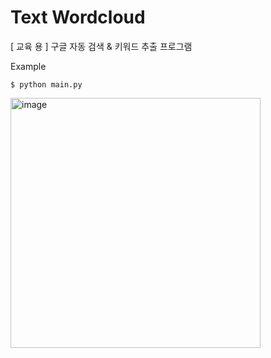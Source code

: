 # Text Wordcloud

[ 교육 용 ] 구글 자동 검색 & 키워드 추출 프로그램

Example
```
$ python main.py
```
<img width="400" alt="image" src="https://github.com/hanbomsamgle/TextWordcloud/assets/59524278/2961092e-27a3-44b0-9681-6f6f00d8c6e4">
